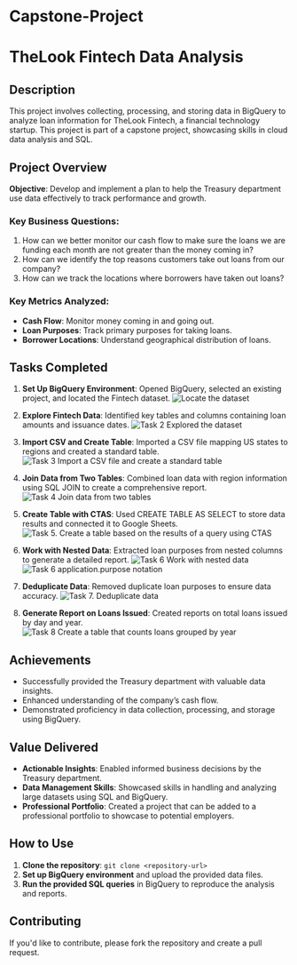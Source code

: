 # Capstone-Project

# TheLook Fintech Data Analysis

## Description
This project involves collecting, processing, and storing data in BigQuery to analyze loan information for TheLook Fintech, a financial technology startup. This project is part of a capstone project, showcasing skills in cloud data analysis and SQL.

## Project Overview
**Objective**: Develop and implement a plan to help the Treasury department use data effectively to track performance and growth.

### Key Business Questions:
1. How can we better monitor our cash flow to make sure the loans we are funding each month are not greater than the money coming in?
2. How can we identify the top reasons customers take out loans from our company?
3. How can we track the locations where borrowers have taken out loans?

### Key Metrics Analyzed:
- **Cash Flow**: Monitor money coming in and going out.
- **Loan Purposes**: Track primary purposes for taking loans.
- **Borrower Locations**: Understand geographical distribution of loans.

## Tasks Completed

1. **Set Up BigQuery Environment**: Opened BigQuery, selected an existing project, and located the Fintech dataset.
   ![Locate the dataset](screenshots/Capstone%20Project%20part%201.Locate%20the%20dataset.jpg)
   
2. **Explore Fintech Data**: Identified key tables and columns containing loan amounts and issuance dates.
   ![Task 2 Explored the dataset](screenshots/Capstone%20Project%20part%201.Task%202%20Explored%20the%20dataset.jpg)
   
3. **Import CSV and Create Table**: Imported a CSV file mapping US states to regions and created a standard table.
   ![Task 3 Import a CSV file and create a standard table](screenshots/Capstone%20Project%20part%201.Task%203%20Import%20a%20CSV%20file%20and%20create%20a%20standard%20table.jpg)
   
4. **Join Data from Two Tables**: Combined loan data with region information using SQL JOIN to create a comprehensive report.
   ![Task 4 Join data from two tables](screenshots/Capstone%20Project%20part%201.Task%204%20Join%20data%20from%20two%20tables.jpg)
   
5. **Create Table with CTAS**: Used CREATE TABLE AS SELECT to store data results and connected it to Google Sheets.
   ![Task 5. Create a table based on the results of a query using CTAS](screenshots/Capstone%20Project%20part%201.Task%205.%20Create%20a%20table%20based%20on%20the%20results%20of%20a%20query%20using%20CTAS.jpg)
   
6. **Work with Nested Data**: Extracted loan purposes from nested columns to generate a detailed report.
   ![Task 6 Work with nested data](screenshots/Capstone%20Project%20part%201.Task%206%20Work%20with%20nested%20data.jpg)
   ![Task 6 application.purpose notation](screenshots/Capstone%20Project%20part%201.Task%206%20application.purpose%20notation.jpg)
   
7. **Deduplicate Data**: Removed duplicate loan purposes to ensure data accuracy.
   ![Task 7. Deduplicate data](screenshots/Capstone%20Project%20part%201.Task%207.%20Deduplicate%20data.jpg)
   
8. **Generate Report on Loans Issued**: Created reports on total loans issued by day and year.
   ![Task 8 Create a table that counts loans grouped by year](screenshots/Capstone%20Project%20part%201.Task%208%20Create%20a%20table%20that%20counts%20loans%20grouped%20by%20year.jpg)

## Achievements
- Successfully provided the Treasury department with valuable data insights.
- Enhanced understanding of the company’s cash flow.
- Demonstrated proficiency in data collection, processing, and storage using BigQuery.

## Value Delivered
- **Actionable Insights**: Enabled informed business decisions by the Treasury department.
- **Data Management Skills**: Showcased skills in handling and analyzing large datasets using SQL and BigQuery.
- **Professional Portfolio**: Created a project that can be added to a professional portfolio to showcase to potential employers.

## How to Use
1. **Clone the repository**: `git clone <repository-url>`
2. **Set up BigQuery environment** and upload the provided data files.
3. **Run the provided SQL queries** in BigQuery to reproduce the analysis and reports.

## Contributing
If you'd like to contribute, please fork the repository and create a pull request.
